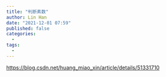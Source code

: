 ```yaml
---
title: "判断素数"
author: Lin Han
date: "2021-12-01 07:59"
published: false
categories:
  -
tags:
  -
---
```

https://blog.csdn.net/huang_miao_xin/article/details/51331710
